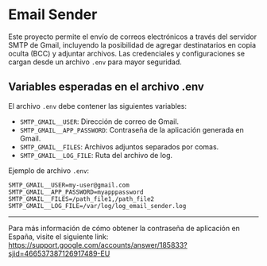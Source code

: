 # Email Sender

Este proyecto permite el envío de correos electrónicos a través del servidor SMTP de Gmail, incluyendo la posibilidad de agregar destinatarios en copia oculta (BCC) y adjuntar archivos. Las credenciales y configuraciones se cargan desde un archivo `.env` para mayor seguridad.

## Variables esperadas en el archivo .env

El archivo `.env` debe contener las siguientes variables:

- `SMTP_GMAIL__USER`: Dirección de correo de Gmail.
- `SMTP_GMAIL__APP_PASSWORD`: Contraseña de la aplicación generada en Gmail.
- `SMTP_GMAIL__FILES`: Archivos adjuntos separados por comas.
- `SMTP_GMAIL__LOG_FILE`: Ruta del archivo de log.

Ejemplo de archivo `.env`:
```env
SMTP_GMAIL__USER=my-user@gmail.com
SMTP_GMAIL__APP_PASSWORD=myapppassword
SMTP_GMAIL__FILES=/path_file1,/path_file2
SMTP_GMAIL__LOG_FILE=/var/log/log_email_sender.log
```

---

Para más información de cómo obtener la contraseña de aplicación en España, visite el siguiente link: https://support.google.com/accounts/answer/185833?sjid=466537387126917489-EU